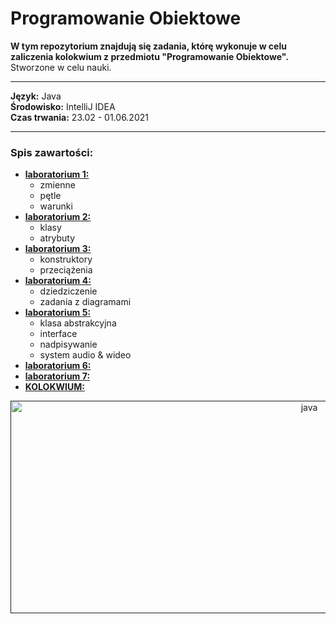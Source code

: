 # Programowanie Obiektowe
__W tym repozytorium znajdują się zadania, którę wykonuje w celu zaliczenia kolokwium z przedmiotu "Programowanie Obiektowe".__  
Stworzone w celu nauki.
***
__Język:__ Java  
__Środowisko:__ IntelliJ IDEA  
__Czas trwania:__ 23.02 - 01.06.2021  
***

### Spis zawartości:
* [__laboratorium 1:__](https://github.com/jkrotoszynska/programowanieObiektowe/tree/master/lab01)
  * zmienne
  * pętle
  * warunki
* [__laboratorium 2:__](https://github.com/jkrotoszynska/programowanieObiektowe/tree/master/lab02)
  * klasy
  * atrybuty
* [__laboratorium 3:__](https://github.com/jkrotoszynska/programowanieObiektowe/tree/master/lab03)
  * konstruktory
  * przeciążenia
* [__laboratorium 4:__](https://github.com/jkrotoszynska/programowanieObiektowe/tree/master/lab04)
  * dziedziczenie
  * zadania z diagramami
* [__laboratorium 5:__](https://github.com/jkrotoszynska/programowanieObiektowe/tree/master/lab05)
  * klasa abstrakcyjna
  * interface
  * nadpisywanie
  * system audio & wideo
* [__laboratorium 6:__](https://github.com/jkrotoszynska/programowanieObiektowe/tree/master/lab06)
* [__laboratorium 7:__](https://github.com/jkrotoszynska/programowanieObiektowe/tree/master/lab07)
* [__KOLOKWIUM:__](https://github.com/jkrotoszynska/programowanieObiektowe/tree/master/kolokwium)

<p align="center">
   <a href="" target="_blank"> <img src="https://www.devtalks.ro/wp-content/uploads/2018/04/poza1-3.png" alt="java" width="940" height="340"/> </a>  
      </p>
